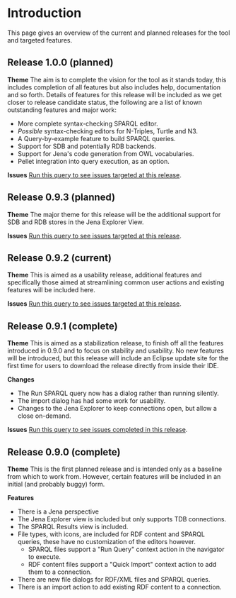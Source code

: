 # Introduction #

This page gives an overview of the current and planned releases for the tool and targeted features.

## Release 1.0.0 (planned) ##

**Theme**
The aim is to complete the vision for the tool as it stands today, this includes completion of all features but also includes help, documentation and so forth. Details of features for this release will be included as we get closer to release candidate status, the following are a list of known outstanding features and major work:

  * More complete syntax-checking SPARQL editor.
  * _Possible_ syntax-checking editors for N-Triples, Turtle and N3.
  * A Query-by-example feature to build SPARQL queries.
  * Support for SDB and potentially RDB backends.
  * Support for Jena's code generation from OWL vocabularies.
  * Pellet integration into query execution, as an option.

**Issues** [Run this query to see issues targeted at this release](http://code.google.com/p/jenatool/issues/list?can=1&q=label%3AMilestone-Release1.0.0).

## Release 0.9.3 (planned) ##

**Theme**
The major theme for this release will be the additional support for SDB and RDB stores in the Jena Explorer View.

**Issues** [Run this query to see issues targeted at this release](http://code.google.com/p/jenatool/issues/list?can=1&q=label%3AMilestone-Release0.9.3).

## Release 0.9.2 (current) ##

**Theme**
This is aimed as a usability release, additional features and specifically those aimed at streamlining common user actions and existing features will be included here.

**Issues** [Run this query to see issues targeted at this release](http://code.google.com/p/jenatool/issues/list?can=1&q=label%3AMilestone-Release0.9.2).

## Release 0.9.1 (complete) ##

**Theme**
This is aimed as a stabilization release, to finish off all the features introduced in 0.9.0 and to focus on stability and usability. No new features will be introduced, but this release will include an Eclipse update site for the first time for users to download the release directly from inside their IDE.

**Changes**
  * The Run SPARQL query now has a dialog rather than running silently.
  * The import dialog has had some work for usability.
  * Changes to the Jena Explorer to keep connections open, but allow a close on-demand.

**Issues** [Run this query to see issues completed in this release](http://code.google.com/p/jenatool/issues/list?can=1&q=label%3AMilestone-Release0.9.1).

## Release 0.9.0 (complete) ##

**Theme**
This is the first planned release and is intended only as a baseline from which to work from. However, certain features will be included in an initial (and probably buggy) form.

**Features**
  * There is a Jena perspective
  * The Jena Explorer view is included but only supports TDB connections.
  * The SPARQL Results view is included.
  * File types, with icons, are included for RDF content and SPARQL queries, these have no customization of the editors however.
    * SPARQL files support a "Run Query" context action in the navigator to execute.
    * RDF content files support a "Quick Import" context action to add them to a connection.
  * There are new file dialogs for RDF/XML files and SPARQL queries.
  * There is an import action to add existing RDF content to a connection.